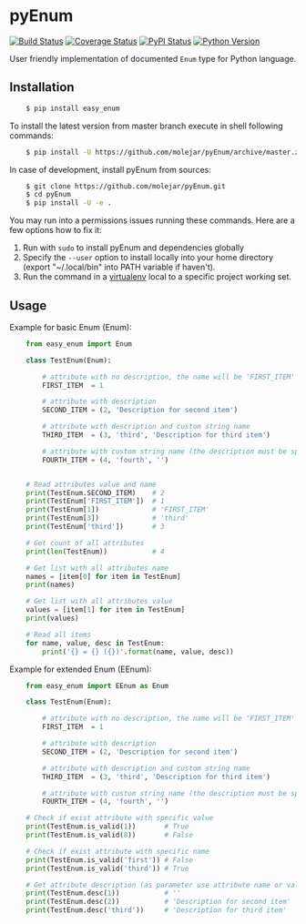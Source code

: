 pyEnum
======

[![Build Status](https://travis-ci.org/molejar/pyEnum.svg?branch=master)](https://travis-ci.org/molejar/pyEnum)
[![Coverage Status](https://coveralls.io/repos/github/molejar/pyEnum/badge.svg?branch=master)](https://coveralls.io/github/molejar/pyEnum?branch=master)
[![PyPI Status](https://img.shields.io/pypi/v/easy-enum.svg)](https://pypi.python.org/pypi/easy-enum)
[![Python Version](https://img.shields.io/pypi/pyversions/easy-enum.svg)](https://www.python.org)

User friendly implementation of documented `Enum` type for Python language.

Installation
------------

``` bash
    $ pip install easy_enum
```

To install the latest version from master branch execute in shell following commands:

``` bash
    $ pip install -U https://github.com/molejar/pyEnum/archive/master.zip
```

In case of development, install pyEnum from sources:

``` bash
    $ git clone https://github.com/molejar/pyEnum.git
    $ cd pyEnum
    $ pip install -U -e .
```

You may run into a permissions issues running these commands. Here are a few options how to fix it:

1. Run with `sudo` to install pyEnum and dependencies globally
2. Specify the `--user` option to install locally into your home directory (export "~/.local/bin" into PATH variable if haven't).
3. Run the command in a [virtualenv](https://virtualenv.pypa.io/en/latest/) local to a specific project working set.

Usage
-----

Example for basic Enum (Enum):

``` Python
    from easy_enum import Enum

    class TestEnum(Enum):

        # attribute with no description, the name will be 'FIRST_ITEM' and empty string as description
        FIRST_ITEM  = 1

        # attribute with description
        SECOND_ITEM = (2, 'Description for second item')

        # attribute with description and custom string name
        THIRD_ITEM  = (3, 'third', 'Description for third item')

        # attribute with custom string name (the description must be specified as empty string)
        FOURTH_ITEM = (4, 'fourth', '')


    # Read attributes value and name
    print(TestEnum.SECOND_ITEM)    # 2
    print(TestEnum['FIRST_ITEM'])  # 1
    print(TestEnum[1])             # 'FIRST_ITEM'
    print(TestEnum[3])             # 'third'
    print(TestEnum['third'])       # 3

    # Get count of all attributes
    print(len(TestEnum))           # 4

    # Get list with all attributes name
    names = [item[0] for item in TestEnum]
    print(names)

    # Get list with all attributes value
    values = [item[1] for item in TestEnum]
    print(values)

    # Read all items
    for name, value, desc in TestEnum:
        print('{} = {} ({})'.format(name, value, desc))
```

Example for extended Enum (EEnum):

``` Python
    from easy_enum import EEnum as Enum

    class TestEnum(Enum):

        # attribute with no description, the name will be 'FIRST_ITEM' and empty string as description
        FIRST_ITEM  = 1

        # attribute with description
        SECOND_ITEM = (2, 'Description for second item')

        # attribute with description and custom string name
        THIRD_ITEM  = (3, 'third', 'Description for third item')

        # attribute with custom string name (the description must be specified as empty string)
        FOURTH_ITEM = (4, 'fourth', '')

    # Check if exist attribute with specific value
    print(TestEnum.is_valid(1))       # True
    print(TestEnum.is_valid(8))       # False

    # Check if exist attribute with specific name
    print(TestEnum.is_valid('first')) # False
    print(TestEnum.is_valid('third')) # True

    # Get attribute description (as parameter use attribute name or value)
    print(TestEnum.desc(1))           # ''
    print(TestEnum.desc(2))           # 'Description for second item'
    print(TestEnum.desc('third'))     # 'Description for third item'

```

